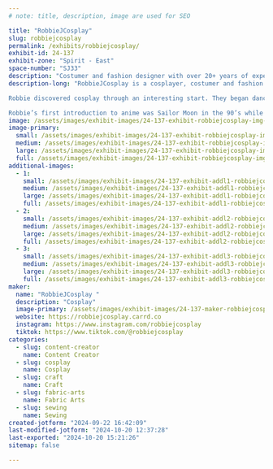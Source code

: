 ```yaml
---
# note: title, description, image are used for SEO

title: "RobbieJCosplay"
slug: robbiejcosplay
permalink: /exhibits/robbiejcosplay/
exhibit-id: 24-137
exhibit-zone: "Spirit - East"
space-number: "SJ33"
description: "Costumer and fashion designer with over 20+ years of experience both on and back stage. "
description-long: "RobbieJCosplay is a cosplayer, costumer and fashion designer with over 20+ years of experience both on and back stage with major production companies. They have worked for international ballet companies, the cruise line industry and many live theaters  just to list a few. 

Robbie discovered cosplay through an interesting start. They began dancing at age 3, as they got older it was hard to find “male” costumes… so they started to design their own. At first their mother made them, but Robbie watched and learned eventually making them themselves. 

Robbie’s first introduction to anime was Sailor Moon in the 90’s while in high school. This lead to them making their first “cosplay” for a Halloween party. Their friends decided they wanted to do a Sailor Moon group and Robbie choice Prince Diamond. About a year or two later they attended their first conversation in New Orleans and it was like a whole new world opened up to them! Since then they continued to design and make costumes and fashion, including their sisters wedding dress. With every new cosplay, Robbie tries to incorporate a new skill, technique or material they’ve never worked with before always trying to improve. "
image: /assets/images/exhibit-images/24-137-exhibit-robbiejcosplay-img-0592-large.jpeg
image-primary: 
  small: /assets/images/exhibit-images/24-137-exhibit-robbiejcosplay-img-0592-small.jpeg
  medium: /assets/images/exhibit-images/24-137-exhibit-robbiejcosplay-img-0592-medium.jpeg
  large: /assets/images/exhibit-images/24-137-exhibit-robbiejcosplay-img-0592-large.jpeg
  full: /assets/images/exhibit-images/24-137-exhibit-robbiejcosplay-img-0592-full.jpeg
additional-images: 
  - 1:
    small: /assets/images/exhibit-images/24-137-exhibit-addl1-robbiejcosplay-270a9935-b826-4be8-a5bd-65ce2c29f15b-small.jpeg
    medium: /assets/images/exhibit-images/24-137-exhibit-addl1-robbiejcosplay-270a9935-b826-4be8-a5bd-65ce2c29f15b-medium.jpeg
    large: /assets/images/exhibit-images/24-137-exhibit-addl1-robbiejcosplay-270a9935-b826-4be8-a5bd-65ce2c29f15b-large.jpeg
    full: /assets/images/exhibit-images/24-137-exhibit-addl1-robbiejcosplay-270a9935-b826-4be8-a5bd-65ce2c29f15b-full.jpeg
  - 2:
    small: /assets/images/exhibit-images/24-137-exhibit-addl2-robbiejcosplay-img-1934-small.jpeg
    medium: /assets/images/exhibit-images/24-137-exhibit-addl2-robbiejcosplay-img-1934-medium.jpeg
    large: /assets/images/exhibit-images/24-137-exhibit-addl2-robbiejcosplay-img-1934-large.jpeg
    full: /assets/images/exhibit-images/24-137-exhibit-addl2-robbiejcosplay-img-1934-full.jpeg
  - 3:
    small: /assets/images/exhibit-images/24-137-exhibit-addl3-robbiejcosplay-img-2566-small.jpeg
    medium: /assets/images/exhibit-images/24-137-exhibit-addl3-robbiejcosplay-img-2566-medium.jpeg
    large: /assets/images/exhibit-images/24-137-exhibit-addl3-robbiejcosplay-img-2566-large.jpeg
    full: /assets/images/exhibit-images/24-137-exhibit-addl3-robbiejcosplay-img-2566-full.jpeg
maker: 
  name: "RobbieJCosplay "
  description: "Cosplay"
  image-primary: /assets/images/exhibit-images/24-137-maker-robbiejcosplay-6106d248-4a56-42f2-9026-1a232eefb006-medium.jpeg
  website: https://robbiejcosplay.carrd.co
  instagram: https://www.instagram.com/robbiejcosplay
  tiktok: https://www.tiktok.com/@robbiejcosplay
categories: 
  - slug: content-creator
    name: Content Creator
  - slug: cosplay
    name: Cosplay
  - slug: craft
    name: Craft
  - slug: fabric-arts
    name: Fabric Arts
  - slug: sewing
    name: Sewing
created-jotform: "2024-09-22 16:42:09"
last-modified-jotform: "2024-10-20 12:37:28"
last-exported: "2024-10-20 15:21:26"
sitemap: false

---
```


